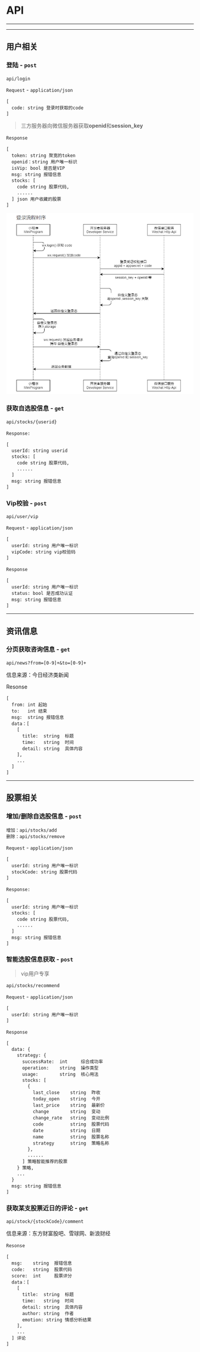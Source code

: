 # API

---
---

## 用户相关

### 登陆 - `post`

```
api/login
```

`Request` -  `application/json`

```
[
  code: string 登录时获取的code
]
```

> 三方服务器向微信服务器获取**openid**和**session_key**

`Response` 

```
[
  token: string 聚宽的token
  openid：string 用户唯一标识
  isVip: bool 是否是VIP
  msg: string 报错信息
  stocks: [
    code string 股票代码,
    ......
  ] json 用户收藏的股票
]
```



![login](./images/login.png)

### 获取自选股信息 - `get`

```
api/stocks/{userid}
```

`Response:`

```
[
  userId: string userid
  stocks: [
    code string 股票代码,
    ......
  ]
  msg: string 报错信息
]
```
  
### Vip校验 - `post`

```
api/user/vip
```

`Request`  -  `application/json`

```
[
  userId: string 用户唯一标识
  vipCode: string vip校验码
]
```

`Response`

```
[
  userId: string 用户唯一标识
  status: bool 是否成功认证
  msg: string 报错信息
]
```

---

## 资讯信息

### 分页获取咨询信息 - `get`
```
api/news?from=[0-9]+&to=[0-9]+
```

信息来源：今日经济类新闻

Resonse

```
[
  from: int 起始 
  to:   int 结束
  msg:  string 报错信息
  data：[
    [
      title:  string  标题
      time:   string  时间
      detail: string  具体内容
    ],
    ...
  ]
]
```
---

## 股票相关

### 增加/删除自选股信息 - `post`

```
增加：api/stocks/add
删除：api/stocks/remove 
```

`Request` -  `application/json` 

```
[
  userId: string 用户唯一标识
  stockCode: string 股票代码
]
```
`Response:`
```
[
  userId: string 用户唯一标识
  stocks: [
    code string 股票代码,
    ......
  ]
  msg: string 报错信息
]
```

### 智能选股信息获取 -  `post`
> vip用户专享
```
api/stocks/recommend
```
`Request`  -  `application/json`

```
[
  userId: string 用户唯一标识
]
```
`Response`
```
[
  data: {
    strategy: {
      successRate:  int     综合成功率
      operation:    string  操作类型
      usage:        string  核心用法
      stocks: [
        {
          last_close    string  昨收
          today_open    string  今开
          last_price    string  最新价
          change        string  变动
          change_rate   string  变动比例
          code          string  股票代码
          date          string  日期
          name          string  股票名称
          strategy      string  策略名称
        },
        ......
      ] 策略智能推荐的股票
    } 策略,
    ...
  }
  msg: string 报错信息
]
```

### 获取某支股票近日的评论 - `get`

```
api/stock/{stockCode}/comment
```

信息来源：东方财富股吧、雪球网、新浪财经

`Resonse`

```
[
  msg:    string  报错信息
  code:   string  股票代码
  score:  int     股票评分
  data：[
    [
      title:  string  标题
      time:   string  时间
      detail: string  具体内容
      author: string  作者
      emotion: string 情感分析结果
    ],
    ...
  ] 评论
]
```




